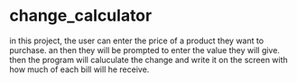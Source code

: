 # change_calculator
in this project, the user can enter the price of a product they want to purchase. an then they will be prompted to enter the value they will give.
then the program will caluculate the change and write it on the screen with how much of each bill will he receive.
